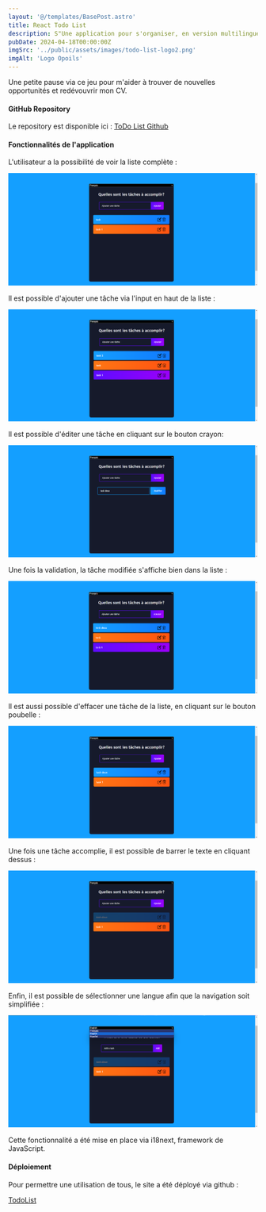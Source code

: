 ```yaml
---
layout: '@/templates/BasePost.astro'
title: React Todo List
description: S"Une application pour s'organiser, en version multilingue."
pubDate: 2024-04-18T00:00:00Z
imgSrc: '../public/assets/images/todo-list-logo2.png'
imgAlt: 'Logo Opoils'
---
```


Une petite pause via ce jeu pour m'aider à trouver de nouvelles opportunités et redévouvrir mon CV.

#### GitHub Repository

Le repository est disponible ici :  [ToDo List Github](https://github.com/Kathleen-Vierstraete/react-todolist "React Todo List GitHub")

#### Fonctionnalités de l'application 

L'utilisateur a la possibilité de voir la liste complète :

![alt text](../../public/assets/images/todolist/todo-home.png 'Todo List Homepage')

Il est possible d'ajouter une tâche via l'input en haut de la liste :

![alt text](../../public/assets/images/todolist/todo-add.png 'Todo List Add')

Il est possible d'éditer une tâche en cliquant sur le bouton crayon:

![alt text](../../public/assets/images/todolist/todo-edit.png 'Todo List Edit')

Une fois la validation, la tâche modifiée s'affiche bien dans la liste :

![alt text](../../public/assets/images/todolist/todo-edit-done.png 'Todo List Edit Done')

Il est aussi possible d'effacer une tâche de la liste, en cliquant sur le bouton poubelle :

![alt text](../../public/assets/images/todolist/todo-delete.png 'Todo List Delete')

Une fois une tâche accomplie, il est possible de barrer le texte en cliquant dessus :

![alt text](../../public/assets/images/todolist/todo-task-done.png 'Todo List Task Done')

Enfin, il est possible de sélectionner une langue afin que la navigation soit simplifiée :

![alt text](../../public/assets/images/todolist/todo-language.png 'Todo List Language')

Cette fonctionnalité a été mise en place via i18next, framework de JavaScript. 

#### Déploiement 

Pour permettre une utilisation de tous, le site a été déployé via github : 

[TodoList](https://kathleen-vierstraete.github.io/react-todolist/ "Todo List")






